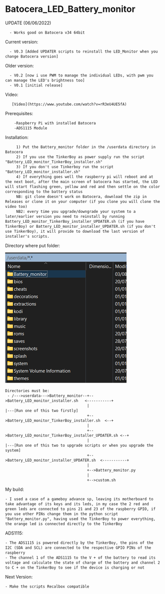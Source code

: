 # Batocera_LED_Battery_monitor

  UPDATE (06/06/2022)
  
      - Works good on Batocera v34 64bit
      
  Current version:
    
      - V0.3 [Added UPDATER scripts to reinstall the LED_Monitor when you change Batocera version]
      
  Older version:
  
      - V0.2 [now i use PWM to manage the individual LEDs, with pwm you can manage the LED's brightness too]
      - V0.1 [initial release]
  
  Video:
  
       [Video](https://www.youtube.com/watch?v=rR3eU4UE5fA)       
       
       
  Prerequisites:
    
        -Raspberry Pi with installed Batocera
        -ADS1115 Module
  Installation: 
    
         1) Put the Battery_monitor folder in the /userdata directory in Batocera 
         2) If you use the TinkerBoy as power supply run the script "Battery_LED_monitor_TinkerBoy_installer.sh"
         3) If you don't use Tinkerboy run the script "Battery_LED_monitor_installer.sh"
         4) If everything goes well the raspberry pi will reboot and at the next boot, after the main screen of batocera has started, the LED will start flashing green, yellow and red and then settle on the color corresponding to the battery status
         NB: git clone doesn't work on Batocera, download the zip in Releases or clone it on your computer (if you clone you will clone the video too)
         NB2: every time you upgrade/downgrade your system to a later/earlier version you need to reinstall by running Battery_LED_monitor_TinkerBoy_installer_UPDATER.sh (if you have TinkerBoy) or Battery_LED_monitor_installer_UPDATER.sh (if you don't use TinkerBoy), it will provide to download the last version of installer's scripts.
 
 Directory where put folder:
 
 ![Directory where put folder](https://github.com/nsilveri/Batocera_LED_Battery_monitor/blob/main/images/directory.png)
 
    Directories must be:
     - /--->userdata--->Battery_monitor--+-->Battery_LED_monitor_installer.sh   <-----------+
                                         |                                                  |---[Run one of this two firstly]
                                         +-->Battery_LED_monitor_TinkerBoy_installer.sh  <--+
                                         |
                                         +-->Battery_LED_monitor_TinkerBoy_installer_UPDATER.sh <--+
                                         |                                                         |---[Run one of this two to upgrade scripts or when you upgrade the system]
                                         +-->Battery_LED_monitor_installer_UPDATER.sh  <-----------+
                                         |
                                         +-->Battery_monitor.py
                                         |
                                         +-->custom.sh
 
 My build:  
 
    - I used a case of a gameboy advance sp, leaving its motherboard to take advantage of its keys and its leds, in my case the 2 red and green leds are connected to pins 21 and 23 of the raspberry GPIO, if you use other PINs change them in the python script "Battery_monitor.py", having used the TinkerBoy to power everything,
    the orange led is connected directly to the TinkerBoy
 ADS1115:
 
    - The ADS1115 is powered directly by the TinkerBoy, the pins of the I2C (SDA and SCL) are connected to the respective GPIO PINs of the raspberry 
    - The channel 1 of the ADS1115 to the V + of the battery to read its voltage and calculate the state of charge of the battery and channel 2 to C + on the TinkerBoy to see if the device is charging or not
    
Next Version:

    - Make the scripts Recalbox compatible
    
   
    
  
